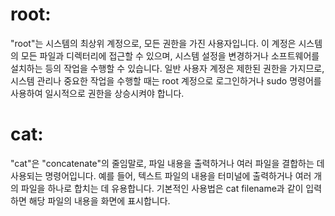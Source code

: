 # root:

"root"는 시스템의 최상위 계정으로, 모든 권한을 가진 사용자입니다. 이 계정은 시스템의 모든 파일과 디렉터리에 접근할 수 있으며, 시스템 설정을 변경하거나 소프트웨어를 설치하는 등의 작업을 수행할 수 있습니다. 일반 사용자 계정은 제한된 권한을 가지므로, 시스템 관리나 중요한 작업을 수행할 때는 root 계정으로 로그인하거나 sudo 명령어를 사용하여 일시적으로 권한을 상승시켜야 합니다.
# cat:

"cat"은 "concatenate"의 줄임말로, 파일 내용을 출력하거나 여러 파일을 결합하는 데 사용되는 명령어입니다. 예를 들어, 텍스트 파일의 내용을 터미널에 출력하거나 여러 개의 파일을 하나로 합치는 데 유용합니다. 기본적인 사용법은 cat filename과 같이 입력하면 해당 파일의 내용을 화면에 표시합니다.
